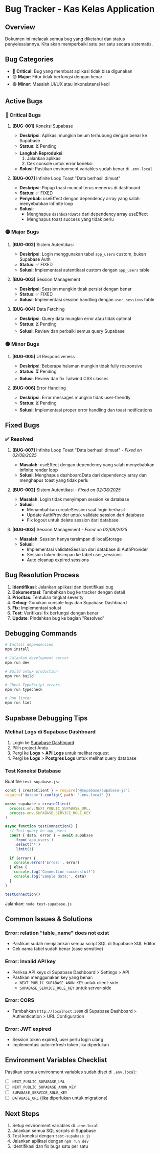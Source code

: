 # Bug Tracker - Kas Kelas Application

## Overview
Dokumen ini melacak semua bug yang diketahui dan status penyelesaiannya. Kita akan memperbaiki satu per satu secara sistematis.

## Bug Categories
- 🔴 **Critical**: Bug yang membuat aplikasi tidak bisa digunakan
- 🟡 **Major**: Fitur tidak berfungsi dengan benar
- 🟢 **Minor**: Masalah UI/UX atau inkonsistensi kecil

## Active Bugs

### 🔴 Critical Bugs
1. **[BUG-001]** Koneksi Supabase
   - **Deskripsi**: Aplikasi mungkin belum terhubung dengan benar ke Supabase
   - **Status**: ⏳ Pending
   - **Langkah Reproduksi**: 
     1. Jalankan aplikasi
     2. Cek console untuk error koneksi
   - **Solusi**: Pastikan environment variables sudah benar di `.env.local`

2. **[BUG-007]** Infinite Loop Toast "Data berhasil dimuat"
   - **Deskripsi**: Popup toast muncul terus menerus di dashboard
   - **Status**: ✅ FIXED
   - **Penyebab**: useEffect dengan dependency array yang salah menyebabkan infinite loop
   - **Solusi**: 
     - Menghapus `dashboardData` dari dependency array useEffect
     - Menghapus toast success yang tidak perlu

### 🟡 Major Bugs
1. **[BUG-002]** Sistem Autentikasi
   - **Deskripsi**: Login menggunakan tabel `app_users` custom, bukan Supabase Auth
   - **Status**: ✅ FIXED
   - **Solusi**: Implementasi autentikasi custom dengan `app_users` table

2. **[BUG-003]** Session Management
   - **Deskripsi**: Session mungkin tidak persist dengan benar
   - **Status**: ✅ FIXED
   - **Solusi**: Implementasi session handling dengan `user_sessions` table

3. **[BUG-004]** Data Fetching
   - **Deskripsi**: Query data mungkin error atau tidak optimal
   - **Status**: ⏳ Pending
   - **Solusi**: Review dan perbaiki semua query Supabase

### 🟢 Minor Bugs
1. **[BUG-005]** UI Responsiveness
   - **Deskripsi**: Beberapa halaman mungkin tidak fully responsive
   - **Status**: ⏳ Pending
   - **Solusi**: Review dan fix Tailwind CSS classes

2. **[BUG-006]** Error Handling
   - **Deskripsi**: Error messages mungkin tidak user-friendly
   - **Status**: ⏳ Pending
   - **Solusi**: Implementasi proper error handling dan toast notifications

## Fixed Bugs

### ✅ Resolved
1. **[BUG-007]** Infinite Loop Toast "Data berhasil dimuat" - *Fixed on 02/08/2025*
   - **Masalah**: useEffect dengan dependency yang salah menyebabkan infinite render loop
   - **Solusi**: Menghapus dashboardData dari dependency array dan menghapus toast yang tidak perlu

2. **[BUG-002]** Sistem Autentikasi - *Fixed on 02/08/2025*
   - **Masalah**: Login tidak menyimpan session ke database
   - **Solusi**: 
     - Menambahkan createSession saat login berhasil
     - Update AuthProvider untuk validate session dari database
     - Fix logout untuk delete session dari database

3. **[BUG-003]** Session Management - *Fixed on 02/08/2025*
   - **Masalah**: Session hanya tersimpan di localStorage
   - **Solusi**: 
     - Implementasi validateSession dari database di AuthProvider
     - Session token disimpan ke tabel user_sessions
     - Auto cleanup expired sessions

## Bug Resolution Process

1. **Identifikasi**: Jalankan aplikasi dan identifikasi bug
2. **Dokumentasi**: Tambahkan bug ke tracker dengan detail
3. **Prioritas**: Tentukan tingkat severity
4. **Debug**: Gunakan console logs dan Supabase Dashboard
5. **Fix**: Implementasi solusi
6. **Test**: Verifikasi fix berfungsi dengan benar
7. **Update**: Pindahkan bug ke bagian "Resolved"

## Debugging Commands

```bash
# Install dependencies
npm install

# Jalankan development server
npm run dev

# Build untuk production
npm run build

# Check TypeScript errors
npm run typecheck

# Run linter
npm run lint
```

## Supabase Debugging Tips

### Melihat Logs di Supabase Dashboard
1. Login ke [Supabase Dashboard](https://app.supabase.com)
2. Pilih project Anda
3. Pergi ke **Logs** > **API Logs** untuk melihat request
4. Pergi ke **Logs** > **Postgres Logs** untuk melihat query database

### Test Koneksi Database
Buat file `test-supabase.js`:
```javascript
const { createClient } = require('@supabase/supabase-js')
require('dotenv').config({ path: '.env.local' })

const supabase = createClient(
  process.env.NEXT_PUBLIC_SUPABASE_URL,
  process.env.SUPABASE_SERVICE_ROLE_KEY
)

async function testConnection() {
  // Test query ke app_users
  const { data, error } = await supabase
    .from('app_users')
    .select('*')
    .limit(1)
  
  if (error) {
    console.error('Error:', error)
  } else {
    console.log('Connection successful!')
    console.log('Sample data:', data)
  }
}

testConnection()
```

Jalankan: `node test-supabase.js`

## Common Issues & Solutions

### Error: relation "table_name" does not exist
- Pastikan sudah menjalankan semua script SQL di Supabase SQL Editor
- Cek nama tabel sudah benar (case sensitive)

### Error: Invalid API key
- Periksa API keys di Supabase Dashboard > Settings > API
- Pastikan menggunakan key yang benar:
  - `NEXT_PUBLIC_SUPABASE_ANON_KEY` untuk client-side
  - `SUPABASE_SERVICE_ROLE_KEY` untuk server-side

### Error: CORS
- Tambahkan `http://localhost:3000` di Supabase Dashboard > Authentication > URL Configuration

### Error: JWT expired
- Session token expired, user perlu login ulang
- Implementasi auto-refresh token jika diperlukan

## Environment Variables Checklist
Pastikan semua environment variables sudah diset di `.env.local`:
- [ ] `NEXT_PUBLIC_SUPABASE_URL`
- [ ] `NEXT_PUBLIC_SUPABASE_ANON_KEY`
- [ ] `SUPABASE_SERVICE_ROLE_KEY`
- [ ] `DATABASE_URL` (jika diperlukan untuk migrations)

## Next Steps
1. Setup environment variables di `.env.local`
2. Jalankan semua SQL scripts di Supabase
3. Test koneksi dengan `test-supabase.js`
4. Jalankan aplikasi dengan `npm run dev`
5. Identifikasi dan fix bugs satu per satu